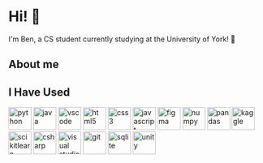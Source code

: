 # Hi! 👋
I'm Ben, a CS student currently studying at the University of York! 🦆

## About me

## I Have Used
<p align="left">
  <img src="https://cdn.jsdelivr.net/gh/devicons/devicon@latest/icons/python/python-original-wordmark.svg" width="45" height="45" alt="python">
  <img src="https://cdn.jsdelivr.net/gh/devicons/devicon@latest/icons/java/java-original-wordmark.svg" width="45" height="45" alt="java"/>
  <img src="https://cdn.jsdelivr.net/gh/devicons/devicon@latest/icons/vscode/vscode-original.svg" width="45" height="45" alt="vscode"/>
  <img src="https://cdn.jsdelivr.net/gh/devicons/devicon@latest/icons/html5/html5-original-wordmark.svg" width="45" height="45" alt="html5"/>
  <img src="https://cdn.jsdelivr.net/gh/devicons/devicon@latest/icons/css3/css3-original-wordmark.svg" width="45" height="45" alt="css3"/>
  <img src="https://cdn.jsdelivr.net/gh/devicons/devicon@latest/icons/javascript/javascript-original.svg" width="45" height="45" alt="javascript"/>
  <img src="https://cdn.jsdelivr.net/gh/devicons/devicon@latest/icons/figma/figma-original.svg" width="45" height="45" alt="figma"/>
  <img src="https://cdn.jsdelivr.net/gh/devicons/devicon@latest/icons/numpy/numpy-original-wordmark.svg" width="45" height="45" alt="numpy"/>
  <img src="https://cdn.jsdelivr.net/gh/devicons/devicon@latest/icons/pandas/pandas-original-wordmark.svg" width="45" height="45" alt="pandas"/>
  <img src="https://cdn.jsdelivr.net/gh/devicons/devicon@latest/icons/kaggle/kaggle-original.svg" width="45" height="45" alt="kaggle"/>
  <img src="https://cdn.jsdelivr.net/gh/devicons/devicon@latest/icons/scikitlearn/scikitlearn-original.svg" width="45" height="45" alt="scikitlearn"/>
  <img src="https://cdn.jsdelivr.net/gh/devicons/devicon@latest/icons/csharp/csharp-original.svg" width="45" height="45" alt="csharp"/>
  <img src="https://cdn.jsdelivr.net/gh/devicons/devicon@latest/icons/visualstudio/visualstudio-original.svg" width="45" height="45" alt="visual studio"/>
  <img src="https://cdn.jsdelivr.net/gh/devicons/devicon@latest/icons/git/git-original.svg" width="45" height="45" alt="git"/>
  <img src="https://cdn.jsdelivr.net/gh/devicons/devicon@latest/icons/sqlite/sqlite-original-wordmark.svg" width="45" height="45" alt="sqlite"/>
  <img src="https://cdn.jsdelivr.net/gh/devicons/devicon@latest/icons/unity/unity-original-wordmark.svg" width="45" height="45" alt="unity"/>
</p>
